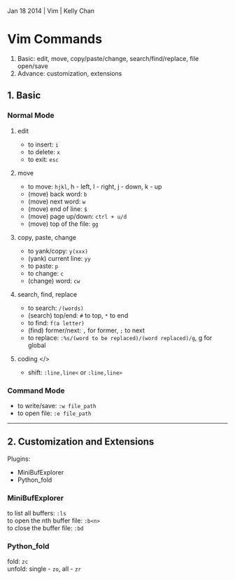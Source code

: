 Jan 18 2014 | Vim | Kelly Chan
# Vim Commands

1. Basic: edit, move, copy/paste/change, search/find/replace, file open/save
2. Advance: customization, extensions

## 1. Basic

### Normal Mode 
1. edit  
    - to insert: `i` 
    - to delete: `x`
    - to exit: `esc`

2. move  
    - to move: `hjkl`, h - left, l - right, j - down, k - up
    - (move) back word: `b`
    - (move) next word: `w`
    - (move) end of line: `$`
    - (move) page up/down: `ctrl + u/d`
    - (move) top of the file: `gg`

3. copy, paste, change   
    - to yank/copy: `y(xxx)`
    - (yank) current line: `yy`
    - to paste: `p`
    - to change: `c`
    - (change) word: `cw`

4. search, find, replace  
    - to search: `/(words)`
    - (search) top/end: `#` to top, `*` to end
    - to find: `f(a letter)`
    - (find) former/next: `,` for former, `;` to next
    - to replace: `:%s/(word to be replaced)/(word replaced)/g`, g for global

5. coding </>
    - shift: `:line,line<` or `:line,line>`

### Command Mode 
- to write/save: `:w file_path`  
- to open file: `:e file_path`

---

## 2. Customization and Extensions
Plugins:  
- MiniBufExplorer
- Python_fold


### MiniBufExplorer
to list all buffers: `:ls`  
to open the nth buffer file: `:b<n>`  
to close the buffer file: `:bd`  


### Python_fold
fold: `zc`  
unfold: single - `zo`, all - `zr`
